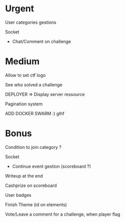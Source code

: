 # Urgent
  
User categories gestions

Socket
- Chat/Comment on challenge


# Medium

Allow to set ctf logo

See who solved a challenge

DEPLOYER => Display server ressource

Pagination system

ADD DOCKER SWARM :) glhf

# Bonus

Condition to join category ?

Socket
- Continue event gestion (scoreboard ?)

Writeup at the end

Cashprize on scoreboard

User badges

Finish Theme (id on elements)

Vote/Leave a comment for a challenge, when player flag

